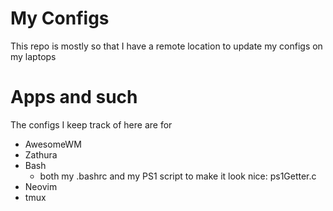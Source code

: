 # My Configs
This repo is mostly so that I have a remote location to update my configs on my laptops

# Apps and such
The configs I keep track of here are for

- AwesomeWM
- Zathura
- Bash
	- both my .bashrc and my PS1 script to make it look nice: ps1Getter.c
- Neovim
- tmux
